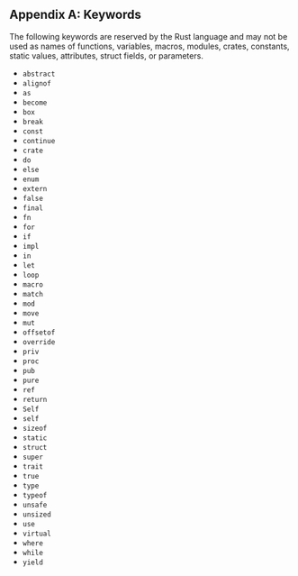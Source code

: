 ## Appendix A: Keywords

The following keywords are reserved by the Rust language and may not be used as
names of functions, variables, macros, modules, crates, constants, static
values, attributes, struct fields, or parameters.

* `abstract`
* `alignof`
* `as`
* `become`
* `box`
* `break`
* `const`
* `continue`
* `crate`
* `do`
* `else`
* `enum`
* `extern`
* `false`
* `final`
* `fn`
* `for`
* `if`
* `impl`
* `in`
* `let`
* `loop`
* `macro`
* `match`
* `mod`
* `move`
* `mut`
* `offsetof`
* `override`
* `priv`
* `proc`
* `pub`
* `pure`
* `ref`
* `return`
* `Self`
* `self`
* `sizeof`
* `static`
* `struct`
* `super`
* `trait`
* `true`
* `type`
* `typeof`
* `unsafe`
* `unsized`
* `use`
* `virtual`
* `where`
* `while`
* `yield`
